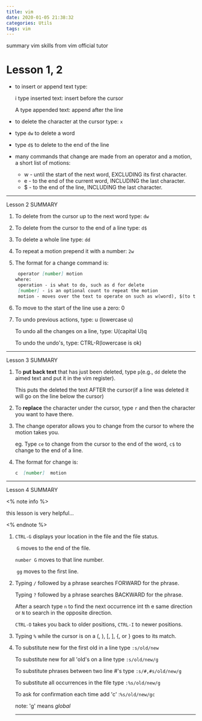 ```yaml
---
title: vim
date: 2020-01-05 21:38:32
categories: Utils
tags: vim
---
```


summary vim skills from vim official tutor

<!-- more -->

# Lesson 1, 2

- to insert or append text type:

  i	type inserted text: insert before the cursor

  A	type appended text: append after the line

- to delete the character at the cursor type: `x`

- type `dw` to delete a word

- type `d$` to delete to the end of the line
- many commands that change are made from an operator and a motion, a short list of motions:
  - w - until the start of the next word, EXCLUDING its first character.
  - e - to the end of the current word, INCLUDING the last character.
  - $ - to the end of the line, INCLUDING the last character.

---

Lesson 2 SUMMARY

1. To delete from the cursor up to the next word type: `dw`

2. To delete from the cursor to the end of a line type: `d$`

3. To delete a whole line type: `dd`

4. To repeat a motion prepend it with a number: `2w`

5. The format for a change command is:

   ```markdown
   	operator [number] motion
   where:
   	operation - is what to do, such as d for delete
   	[number] - is an optional count to repeat the motion
   	motion - moves over the text to operate on such as w(word), $(to the end of line), etc.
   
   ```

6. To move to the start of the line use a zero: 0

7. To undo previous actions, type: u (lowercase u)

   To undo all the changes on a line, type: U(capital U)q

   To undo the undo's, type: CTRL-R(lowercase is ok)

---

Lesson 3 SUMMARY

1. To **put back text** that has just been deleted, type `p`(e.g., `dd` delete the aimed text and put it in the vim register).

   This puts the deleted the text AFTER the cursor(if a line was deleted it will go on the line below the cursor)

2. To **replace** the character under the cursor, type `r` and then the character you want to have there.

3. The change operator allows you to change from the cursor to where the motion takes you.

   eg. Type `ce` to change from the cursor to the end of the word, `c$` to change to the end of a line.

4. The format for change is:

   ```markdown
   c  [number]  motion
   ```

---

Lesson 4 SUMMARY

<% note info %>

this lesson is very helpful...

<% endnote %>

1. `CTRL-G` displays your location in the file and the file status.

   ​			   `G` moves to the end of the file.

   `number G` moves to that line number.

   ​				`gg` moves to the first line.

2. Typing `/` followed by a phrase searches FORWARD for the phrase.

   Typing `?` followed by a phrase searches BACKWARD for the phrase.

   After a search type `n` to find the next occurrence int th e same direction or `N` to search in the opposite direction.

   `CTRL-O` takes you back to older positions,  `CTRL-I` to newer positions.

3. Typing `%` while the cursor is on a (, ), [, ], {, or } goes to its match.

4. To substitute new for the first old in a line type `:s/old/new`

   To substitute new for all \'old's on a line type `:s/old/new/g`

   To substitute phrases between two line #'s type `:s/#,#s/old/new/g`

   To substitute all occurrences in the file type `:%s/old/new/g`

   To ask for confirmation each time add \'c' :`%s/old/new/gc`

   note: 'g' means *global*

   ---

   
